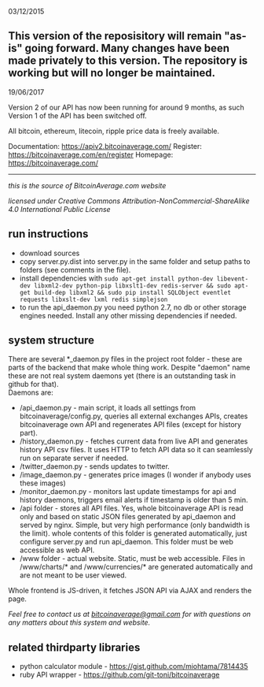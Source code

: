 03/12/2015

This version of the reposisitory will remain "as-is" going forward. Many changes have been made privately to this version. The repository is working but will no longer be maintained.
------------------------------------------------------------------------------------

19/06/2017

Version 2 of our API has now been running for around 9 months, as such Version 1 of the API has been switched off.

All bitcoin, ethereum, litecoin, ripple price data is freely available.

Documentation: https://apiv2.bitcoinaverage.com/
Register: https://bitcoinaverage.com/en/register
Homepage: https://bitcoinaverage.com/


------------------------------------------------------------------------------------
*this is the source of BitcoinAverage.com website*

*licensed under Creative Commons Attribution-NonCommercial-ShareAlike 4.0 International Public License*

run instructions
---------------------
- download sources
- copy server.py.dist into server.py in the same folder and setup paths to folders (see comments in the file).
- install dependencies with `sudo apt-get install python-dev libevent-dev libxml2-dev python-pip libxslt1-dev redis-server && sudo apt-get build-dep libxml2 && sudo pip install SQLObject eventlet requests libxslt-dev lxml redis simplejson`
- to run the api_daemon.py you need python 2.7, no db or other storage engines needed. Install any other missing dependencies if needed.

system structure
--------------------
There are several \*_daemon.py files in the project root folder - these are parts of the backend that make whole thing work. Despite "daemon" name these are not real system daemons yet (there is an outstanding task in github for that).  
Daemons are:
- /api_daemon.py - main script, it loads all settings from bitcoinaverage/config.py, queries all external exchanges APIs, creates bitcoinaverage own API and regenerates API files (except for history part). 
- /history_daemon.py - fetches current data from live API and generates history API csv files. It uses HTTP to fetch API data so it can seamlessly run on separate server if needed.
- /twitter_daemon.py - sends updates to twitter.
- /image_daemon.py - generates price images (I wonder if anybody uses these images)
- /monitor_daemon.py - monitors last update timestamps for api and history daemons, triggers email alerts if timestamp is older than 5 min.
- /api folder - stores all API files. Yes, whole bitcoinaverage API is read only and based on static JSON files generated by api_daemon and served by nginx. Simple, but very high performance (only bandwidth is the limit). whole contents of this folder is generated automatically, just configure server.py and run api_daemon.
This folder must be web accessible as web API.
- /www folder - actual website. Static, must be web accessible. Files in /www/charts/* and /www/currencies/* are generated automatically and are not meant to be user viewed. 


Whole frontend is JS-driven, it fetches JSON API via AJAX and renders the page. 


*Feel free to contact us at bitcoinaverage@gmail.com for with questions on any matters about this system and website.*



related thirdparty libraries
--------------------
- python calculator module - https://gist.github.com/miohtama/7814435
- ruby API wrapper - https://github.com/git-toni/bitcoinaverage
